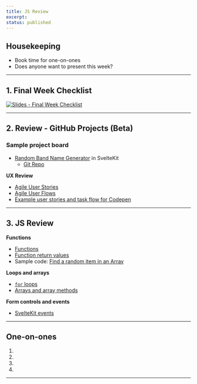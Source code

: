 ```yaml
---
title: JS Review
excerpt: 
status: published
---
```


## Housekeeping
- Book time for one-on-ones
- Does anyone want to present this week?

---

## 1. Final Week Checklist
[![Slides - Final Week Checklist](/images/slides/final-week.png)](https://sait-wbdv.github.io/slides/w23/cpnt-265/finals-checklist.html)

---

## 2. Review - GitHub Projects (Beta)
### Sample project board
- [Random Band Name Generator](https://acidtone.github.io/namor/) in SvelteKit
    - [Git Repo](https://github.com/acidtone/namor)

**UX Review**
- [Agile User Stories](https://gist.github.com/acidtone/6f8b416c4c409c60148581f7ec806c46)
- [Agile User Flows](https://gist.github.com/acidtone/aa85df7a330fd678d84167f0e59d889d)
- [Example user stories and task flow for Codepen](https://gist.github.com/acidtone/fcf0d89ae9554e915e21b7b2e50393c4)

---

## 3. JS Review
**Functions**
- [Functions](/courses/cpnt-262/day-9)
- [Function return values](/courses/cpnt-262/day-10)
- Sample code: [Find a random item in an Array](https://gist.github.com/acidtone/2a3cac26a229aa95685e5cf6344f2e4e)

**Loops and arrays**
- [`for` loops](/courses/cpnt-262/day-11)
- [Arrays and array methods](/courses/cpnt-262/day-12)

**Form controls and events**
- [SvelteKit events](/courses/cpnt-262/day-17)

---

## One-on-ones
1. 
2. 
3. 
4. 

---